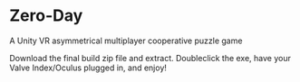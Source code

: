 # Zero-Day
A Unity VR asymmetrical multiplayer cooperative puzzle game

Download the final build zip file and extract. Doubleclick the exe, have your Valve Index/Oculus plugged in, and enjoy!
